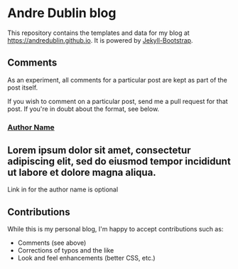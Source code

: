# Andre Dublin blog

This repository contains the templates and data for my blog at <https://andredublin.github.io>. It is powered by [Jekyll-Bootstrap](http://jekyllbootstrap.com).

## Comments

As an experiment, all comments for a particular post are kept as part of the post itself.

If you wish to comment on a particular post, send me a pull request for that post. If you're in doubt about the format, see below.

### [Author Name](http://google.com)

Lorem ipsum dolor sit amet, consectetur adipiscing elit, sed do eiusmod tempor incididunt ut labore et dolore magna aliqua.
---

Link in for the author name is optional

## Contributions

While this is my personal blog, I'm happy to accept contributions such as:

* Comments (see above)
* Corrections of typos and the like
* Look and feel enhancements (better CSS, etc.)